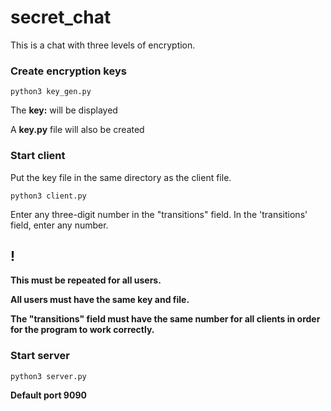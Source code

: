 # secret_chat
This is a chat with three levels of encryption.

### Сreate encryption keys
```
python3 key_gen.py
```

The __key:__ will be displayed

A __key.py__ file will also be created

### Start client

Put the key file in the same directory as the client file.

```
python3 client.py
```

Enter any three-digit number in the "transitions" field.
In the 'transitions' field, enter any number.

## __!__
__This must be repeated for all users.__

__All users must have the same key and file.__

__The "transitions" field must have the same number for all clients in order for the program to work correctly.__

### Start server
```
python3 server.py
```

__Default port 9090__
